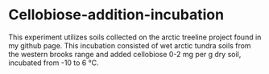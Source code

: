 # Cellobiose-addition-incubation
This experiment utilizes soils collected on the arctic treeline project found in my github page. This incubation consisted of wet arctic tundra soils from the western brooks range and added cellobiose 0-2 mg per g dry soil, incubated from -10 to 6 °C.
